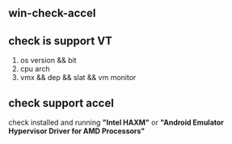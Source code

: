## win-check-accel

## check is support VT
1. os version && bit
2. cpu arch
3. vmx && dep && slat && vm monitor

## check support accel
check installed and running **"Intel HAXM"** or **"Android Emulator Hypervisor Driver for AMD Processors"**
